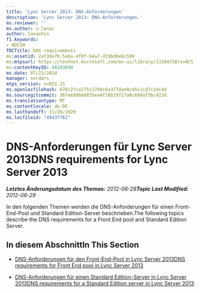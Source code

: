 ```yaml
---
title: 'Lync Server 2013: DNS-Anforderungen'
description: 'Lync Server 2013: DNS-Anforderungen.'
ms.reviewer: ''
ms.author: v-lanac
author: lanachin
f1.keywords:
- NOCSH
TOCTitle: DNS requirements
ms:assetid: 2af3de7b-5a6a-4f0f-b4a7-d19bd6e6c599
ms:mtpsurl: https://technet.microsoft.com/en-us/library/JJ204758(v=OCS.15)
ms:contentKeyID: 48183690
ms.date: 07/23/2014
manager: serdars
mtps_version: v=OCS.15
ms.openlocfilehash: 676c2fca275c170dc6a377dae0c45c1cd7c1dc4d
ms.sourcegitcommit: 36fee89bb887bea4f18b19f17a8c69daf5bc423d
ms.translationtype: MT
ms.contentlocale: de-DE
ms.lasthandoff: 11/26/2020
ms.locfileid: "49437762"
---
```

# <a name="dns-requirements-for-lync-server-2013"></a><span data-ttu-id="d5ea3-103">DNS-Anforderungen für Lync Server 2013</span><span class="sxs-lookup"><span data-stu-id="d5ea3-103">DNS requirements for Lync Server 2013</span></span>

<div data-xmlns="http://www.w3.org/1999/xhtml">

<div class="topic" data-xmlns="http://www.w3.org/1999/xhtml" data-msxsl="urn:schemas-microsoft-com:xslt" data-cs="https://msdn.microsoft.com/">

<div data-asp="https://msdn2.microsoft.com/asp">



</div>

<div id="mainSection">

<div id="mainBody"><span data-ttu-id="d5ea3-104">

<span> </span></span><span class="sxs-lookup"><span data-stu-id="d5ea3-104">

<span> </span></span></span>

<span data-ttu-id="d5ea3-105">_**Letztes Änderungsdatum des Themas:** 2012-06-29_</span><span class="sxs-lookup"><span data-stu-id="d5ea3-105">_**Topic Last Modified:** 2012-06-29_</span></span>

<span data-ttu-id="d5ea3-106">In den folgenden Themen werden die DNS-Anforderungen für einen Front-End-Pool und Standard Edition-Server beschrieben.</span><span class="sxs-lookup"><span data-stu-id="d5ea3-106">The following topics describe the DNS requirements for a Front End pool and Standard Edition Server.</span></span>

<div>

## <a name="in-this-section"></a><span data-ttu-id="d5ea3-107">In diesem Abschnitt</span><span class="sxs-lookup"><span data-stu-id="d5ea3-107">In This Section</span></span>

  - [<span data-ttu-id="d5ea3-108">DNS-Anforderungen für den Front-End-Pool in Lync Server 2013</span><span class="sxs-lookup"><span data-stu-id="d5ea3-108">DNS requirements for Front End pool in Lync Server 2013</span></span>](lync-server-2013-dns-requirements-for-front-end-pool.md)

  - [<span data-ttu-id="d5ea3-109">DNS-Anforderungen für einen Standard Edition-Server in Lync Server 2013</span><span class="sxs-lookup"><span data-stu-id="d5ea3-109">DNS requirements for a Standard Edition server in Lync Server 2013</span></span>](lync-server-2013-dns-requirements-for-a-standard-edition-server.md)

<span data-ttu-id="d5ea3-110"></div>

</div>

<span> </span>

</div>

</div>

</span><span class="sxs-lookup"><span data-stu-id="d5ea3-110"></div>

</div>

<span> </span>

</div>

</div>

</span></span></div>

